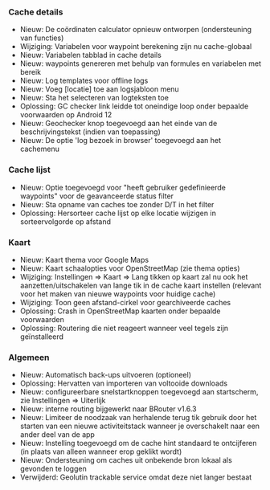 ### Cache details

- Nieuw: De coördinaten calculator opnieuw ontworpen (ondersteuning van functies)
- Wijziging: Variabelen voor waypoint berekening zijn nu cache-globaal
- Nieuw: Variabelen tabblad in cache details
- Nieuw: waypoints genereren met behulp van formules en variabelen met bereik
- Nieuw: Log templates voor offline logs
- Nieuw: Voeg \[locatie\] toe aan logsjabloon menu
- Nieuw: Sta het selecteren van logteksten toe
- Oplossing: GC checker link leidde tot oneindige loop onder bepaalde voorwaarden op Android 12
- Nieuw: Geochecker knop toegevoegd aan het einde van de beschrijvingstekst (indien van toepassing)
- Nieuw: De optie 'log bezoek in browser' toegevoegd aan het cachemenu

### Cache lijst

- Nieuw: Optie toegevoegd voor "heeft gebruiker gedefinieerde waypoints" voor de geavanceerde status filter
- Nieuw: Sta opname van caches toe zonder D/T in het filter
- Oplossing: Hersorteer cache lijst op elke locatie wijzigen in sorteervolgorde op afstand

### Kaart

- Nieuw: Kaart thema voor Google Maps
- Nieuw: Kaart schaalopties voor OpenStreetMap (zie thema opties)
- Wijziging: Instellingen => Kaart => Lang tikken op kaart zal nu ook het aanzetten/uitschakelen van lange tik in de cache kaart instellen (relevant voor het maken van nieuwe waypoints voor huidige cache)
- Wijziging: Toon geen afstand-cirkel voor gearchiveerde caches
- Oplossing: Crash in OpenStreetMap kaarten onder bepaalde voorwaarden
- Oplossing: Routering die niet reageert wanneer veel tegels zijn geïnstalleerd

### Algemeen

- Nieuw: Automatisch back-ups uitvoeren (optioneel)
- Oplossing: Hervatten van importeren van voltooide downloads
- Nieuw: configureerbare snelstartknoppen toegevoegd aan startscherm, zie Instellingen => Uiterlijk
- Nieuw: interne routing bijgewerkt naar BRouter v1.6.3
- Nieuw: Limiteer de noodzaak van herhalende terug tik gebruik door het starten van een nieuwe activiteitstack wanneer je overschakelt naar een ander deel van de app
- Nieuw: Instelling toegevoegd om de cache hint standaard te ontcijferen (in plaats van alleen wanneer erop geklikt wordt)
- Nieuw: Ondersteuning om caches uit onbekende bron lokaal als gevonden te loggen
- Verwijderd: Geolutin trackable service omdat deze niet langer bestaat
